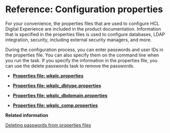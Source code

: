 # Reference: Configuration properties

For your convenience, the properties files that are used to configure HCL Digital Experience are included in the product documentation. Information that is specified in the properties files is used to configure databases, LDAP integration, security, including external security managers, and more.

During the configuration process, you can enter passwords and user IDs in the properties file. You can also specify them on the command line when you run the task. If you specify the information in the properties file, you can use the delete passwords task to remove the passwords.

-   **[Properties file: wkplc.properties](../properties/wkplc-dita.md)**  

-   **[Properties file: wkplc\_dbtype.properties](../properties/wkplc_dbtype-dita.md)**  

-   **[Properties file: wkplc\_dbdomain.properties](../properties/wkplc_dbdomain-dita.md)**  

-   **[Properties file: wkplc\_comp.properties](../properties/wkplc_comp-dita.md)**  



**Related information**  


[Deleting passwords from properties files](../security/sec_del_pswds.md)

